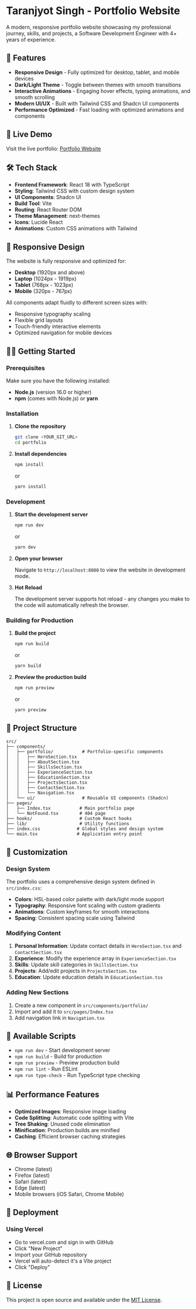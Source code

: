 # Taranjyot Singh - Portfolio Website

A modern, responsive portfolio website showcasing my professional journey, skills, and projects, a Software Development Engineer with 4+ years of experience.

## 🌟 Features

- **Responsive Design** - Fully optimized for desktop, tablet, and mobile devices
- **Dark/Light Theme** - Toggle between themes with smooth transitions
- **Interactive Animations** - Engaging hover effects, typing animations, and smooth scrolling
- **Modern UI/UX** - Built with Tailwind CSS and Shadcn UI components
- **Performance Optimized** - Fast loading with optimized animations and components

## 🚀 Live Demo

Visit the live portfolio: [Portfolio Website](https://portfolio-taranjyot-singh.vercel.app/)

## 🛠️ Tech Stack

- **Frontend Framework**: React 18 with TypeScript
- **Styling**: Tailwind CSS with custom design system
- **UI Components**: Shadcn UI
- **Build Tool**: Vite
- **Routing**: React Router DOM
- **Theme Management**: next-themes
- **Icons**: Lucide React
- **Animations**: Custom CSS animations with Tailwind

## 📱 Responsive Design

The website is fully responsive and optimized for:
- **Desktop** (1920px and above)
- **Laptop** (1024px - 1919px)
- **Tablet** (768px - 1023px)
- **Mobile** (320px - 767px)

All components adapt fluidly to different screen sizes with:
- Responsive typography scaling
- Flexible grid layouts
- Touch-friendly interactive elements
- Optimized navigation for mobile devices

## 🏃‍♂️ Getting Started

### Prerequisites

Make sure you have the following installed:
- **Node.js** (version 16.0 or higher)
- **npm** (comes with Node.js) or **yarn**

### Installation

1. **Clone the repository**
   ```bash
   git clone <YOUR_GIT_URL>
   cd portfolio
   ```

2. **Install dependencies**
   ```bash
   npm install
   ```
   or
   ```bash
   yarn install
   ```

### Development

1. **Start the development server**
   ```bash
   npm run dev
   ```
   or
   ```bash
   yarn dev
   ```

2. **Open your browser**
   
   Navigate to `http://localhost:8080` to view the website in development mode.

3. **Hot Reload**
   
   The development server supports hot reload - any changes you make to the code will automatically refresh the browser.

### Building for Production

1. **Build the project**
   ```bash
   npm run build
   ```
   or
   ```bash
   yarn build
   ```

2. **Preview the production build**
   ```bash
   npm run preview
   ```
   or
   ```bash
   yarn preview
   ```

## 📁 Project Structure

```
src/
├── components/
│   ├── portfolio/           # Portfolio-specific components
│   │   ├── HeroSection.tsx
│   │   ├── AboutSection.tsx
│   │   ├── SkillsSection.tsx
│   │   ├── ExperienceSection.tsx
│   │   ├── EducationSection.tsx
│   │   ├── ProjectsSection.tsx
│   │   ├── ContactSection.tsx
│   │   └── Navigation.tsx
│   └── ui/                  # Reusable UI components (Shadcn)
├── pages/
│   ├── Index.tsx           # Main portfolio page
│   └── NotFound.tsx        # 404 page
├── hooks/                  # Custom React hooks
├── lib/                    # Utility functions
├── index.css              # Global styles and design system
└── main.tsx               # Application entry point
```

## 🎨 Customization

### Design System

The portfolio uses a comprehensive design system defined in `src/index.css`:

- **Colors**: HSL-based color palette with dark/light mode support
- **Typography**: Responsive font scaling with custom gradients
- **Animations**: Custom keyframes for smooth interactions
- **Spacing**: Consistent spacing scale using Tailwind

### Modifying Content

1. **Personal Information**: Update contact details in `HeroSection.tsx` and `ContactSection.tsx`
2. **Experience**: Modify the experience array in `ExperienceSection.tsx`
3. **Skills**: Update skill categories in `SkillsSection.tsx`
4. **Projects**: Add/edit projects in `ProjectsSection.tsx`
5. **Education**: Update education details in `EducationSection.tsx`

### Adding New Sections

1. Create a new component in `src/components/portfolio/`
2. Import and add it to `src/pages/Index.tsx`
3. Add navigation link in `Navigation.tsx`

## 🔧 Available Scripts

- `npm run dev` - Start development server
- `npm run build` - Build for production
- `npm run preview` - Preview production build
- `npm run lint` - Run ESLint
- `npm run type-check` - Run TypeScript type checking

## 📊 Performance Features

- **Optimized Images**: Responsive image loading
- **Code Splitting**: Automatic code splitting with Vite
- **Tree Shaking**: Unused code elimination
- **Minification**: Production builds are minified
- **Caching**: Efficient browser caching strategies

## 🌐 Browser Support

- Chrome (latest)
- Firefox (latest)
- Safari (latest)
- Edge (latest)
- Mobile browsers (iOS Safari, Chrome Mobile)

## 🚀 Deployment

### Using Vercel
- Go to vercel.com and sign in with GitHub
- Click "New Project"
- Import your GitHub repository
- Vercel will auto-detect it's a Vite project
- Click "Deploy"

## 📄 License

This project is open source and available under the [MIT License](LICENSE).
